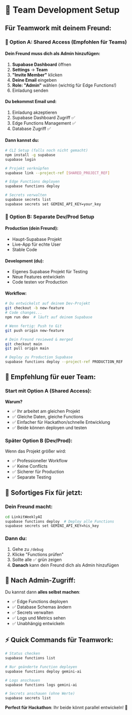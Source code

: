 # 👥 Team Development Setup

## Für Teamwork mit deinem Freund:

### 🎯 Option A: Shared Access (Empfohlen für Teams)

#### Dein Freund muss dich als Admin hinzufügen:
1. **Supabase Dashboard** öffnen
2. **Settings** → **Team** 
3. **"Invite Member"** klicken
4. **Deine Email** eingeben
5. **Role: "Admin"** wählen (wichtig für Edge Functions!)
6. Einladung senden

#### Du bekommst Email und:
1. Einladung akzeptieren
2. Supabase Dashboard Zugriff ✅
3. Edge Functions Management ✅
4. Database Zugriff ✅

#### Dann kannst du:
```bash
# CLI Setup (falls noch nicht gemacht)
npm install -g supabase
supabase login

# Projekt verknüpfen
supabase link --project-ref [SHARED_PROJECT_REF]

# Edge Functions deployen
supabase functions deploy

# Secrets verwalten
supabase secrets list
supabase secrets set GEMINI_API_KEY=your_key
```

### 🔧 Option B: Separate Dev/Prod Setup

#### Production (dein Freund):
- Haupt-Supabase Projekt
- Live-App für echte User
- Stable Code

#### Development (du):
- Eigenes Supabase Projekt für Testing
- Neue Features entwickeln
- Code testen vor Production

#### Workflow:
```bash
# Du entwickelst auf deinem Dev-Projekt
git checkout -b new-feature
# Code changes...
npm run dev  # läuft auf deinem Supabase

# Wenn fertig: Push to Git
git push origin new-feature

# Dein Freund reviewed & merged
git checkout main
git pull origin main

# Deploy zu Production Supabase
supabase functions deploy --project-ref PRODUCTION_REF
```

## 🎯 Empfehlung für euer Team:

### **Start mit Option A (Shared Access):**
**Warum?**
- ✅ Ihr arbeitet am gleichen Projekt
- ✅ Gleiche Daten, gleiche Functions
- ✅ Einfacher für Hackathon/schnelle Entwicklung
- ✅ Beide können deployen und testen

### **Später Option B (Dev/Prod):**
Wenn das Projekt größer wird:
- ✅ Professioneller Workflow
- ✅ Keine Conflicts
- ✅ Sicherer für Production
- ✅ Separate Testing

## 🚨 Sofortiges Fix für jetzt:

### **Dein Freund macht:**
```bash
cd LinkitWeeklyAI
supabase functions deploy  # Deploy alle Functions
supabase secrets set GEMINI_API_KEY=his_key
```

### **Dann du:**
1. Gehe zu `/debug`
2. Klicke "Functions prüfen"
3. Sollte alle ✅ grün zeigen
4. **Danach** kann dein Freund dich als Admin hinzufügen

## 🎉 Nach Admin-Zugriff:

Du kannst dann **alles selbst machen**:
- ✅ Edge Functions deployen
- ✅ Database Schemas ändern
- ✅ Secrets verwalten  
- ✅ Logs und Metrics sehen
- ✅ Unabhängig entwickeln

## ⚡ Quick Commands für Teamwork:

```bash
# Status checken
supabase functions list

# Nur geänderte Function deployen
supabase functions deploy gemini-ai

# Logs anschauen
supabase functions logs gemini-ai

# Secrets anschauen (ohne Werte)
supabase secrets list
```

**Perfect für Hackathon**: Ihr beide könnt parallel entwickeln! 🚀 